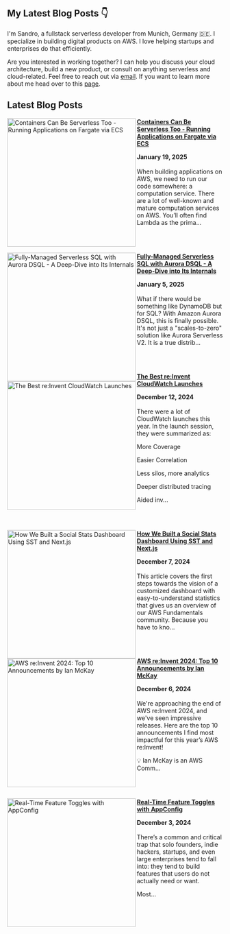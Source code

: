 ## My Latest Blog Posts 👇

 I'm Sandro, a fullstack serverless developer from Munich, Germany 🇩🇪. I specialize in building digital products on AWS. I love helping startups and enterprises do that efficiently.

 Are you interested in working together? I can help you discuss your cloud architecture, build a new product, or consult on anything serverless and cloud-related. Feel free to reach out via [email](mailto:alessandro.volpicella@gmail.com). If you want to learn more about me head over to this [page](https://sandrovolpicella.com).


## Latest Blog Posts


<!-- HASHNODE_BLOG:START -->
<p align="left"><a href="https://blog.awsfundamentals.com/apps-on-fargate-via-ecs" title="Containers Can Be Serverless Too - Running Applications on Fargate via ECS"><img src="https://cdn.hashnode.com/res/hashnode/image/upload/v1736268409243/14438f98-98aa-488b-b524-151ecef21d0b.png" alt="Containers Can Be Serverless Too - Running Applications on Fargate via ECS" width="300px" align="left" /></a><a href="https://blog.awsfundamentals.com/apps-on-fargate-via-ecs" title="Containers Can Be Serverless Too - Running Applications on Fargate via ECS"><strong>Containers Can Be Serverless Too - Running Applications on Fargate via ECS</strong></a><div><strong>January 19, 2025</strong></div><br/>When building applications on AWS, we need to run our code somewhere: a computation service. There are a lot of well-known and mature computation services on AWS. You’ll often find Lambda as the prima...</p><br/><br/>

<p align="left"><a href="https://blog.awsfundamentals.com/aurora-dsql-introduction" title="Fully-Managed Serverless SQL with Aurora DSQL - A Deep-Dive into Its Internals"><img src="https://cdn.hashnode.com/res/hashnode/image/upload/v1734602513477/cf762ea2-8ac8-4a93-8f65-548ae0f19b25.png" alt="Fully-Managed Serverless SQL with Aurora DSQL - A Deep-Dive into Its Internals" width="300px" align="left" /></a><a href="https://blog.awsfundamentals.com/aurora-dsql-introduction" title="Fully-Managed Serverless SQL with Aurora DSQL - A Deep-Dive into Its Internals"><strong>Fully-Managed Serverless SQL with Aurora DSQL - A Deep-Dive into Its Internals</strong></a><div><strong>January 5, 2025</strong></div><br/>What if there would be something like DynamoDB but for SQL?
With Amazon Aurora DSQL, this is finally possible. It's not just a "scales-to-zero" solution like Aurora Serverless V2. It is a true distrib...</p><br/><br/>

<p align="left"><a href="https://blog.awsfundamentals.com/the-best-reinvent-cloudwatch-launches" title="The Best re:Invent CloudWatch Launches"><img src="https://cdn.hashnode.com/res/hashnode/image/upload/v1733987106176/f48d088f-fb85-44d7-b3d8-70334979a116.png" alt="The Best re:Invent CloudWatch Launches" width="300px" align="left" /></a><a href="https://blog.awsfundamentals.com/the-best-reinvent-cloudwatch-launches" title="The Best re:Invent CloudWatch Launches"><strong>The Best re:Invent CloudWatch Launches</strong></a><div><strong>December 12, 2024</strong></div><br/>There were a lot of CloudWatch launches this year. In the launch session, they were summarized as:

More Coverage

Easier Correlation

Less silos, more analytics

Deeper distributed tracing

Aided inv...</p><br/><br/>

<p align="left"><a href="https://blog.awsfundamentals.com/social-stats-dashboard-sst-nextjs" title="How We Built a Social Stats Dashboard Using SST and Next.js"><img src="https://cdn.hashnode.com/res/hashnode/image/upload/v1733316931953/efab4a1d-4b26-4485-a5de-49037fc459a6.png" alt="How We Built a Social Stats Dashboard Using SST and Next.js" width="300px" align="left" /></a><a href="https://blog.awsfundamentals.com/social-stats-dashboard-sst-nextjs" title="How We Built a Social Stats Dashboard Using SST and Next.js"><strong>How We Built a Social Stats Dashboard Using SST and Next.js</strong></a><div><strong>December 7, 2024</strong></div><br/>This article covers the first steps towards the vision of a customized dashboard with easy-to-understand statistics that gives us an overview of our AWS Fundamentals community. Because you have to kno...</p><br/><br/>

<p align="left"><a href="https://blog.awsfundamentals.com/aws-reinvent-2024" title="AWS re:Invent 2024: Top 10 Announcements by Ian McKay"><img src="https://cdn.hashnode.com/res/hashnode/image/upload/v1733489465244/b01a8786-522f-4b6e-baa1-033823334147.png" alt="AWS re:Invent 2024: Top 10 Announcements by Ian McKay" width="300px" align="left" /></a><a href="https://blog.awsfundamentals.com/aws-reinvent-2024" title="AWS re:Invent 2024: Top 10 Announcements by Ian McKay"><strong>AWS re:Invent 2024: Top 10 Announcements by Ian McKay</strong></a><div><strong>December 6, 2024</strong></div><br/>We're approaching the end of AWS re:Invent 2024, and we've seen impressive releases. Here are the top 10 announcements I find most impactful for this year’s AWS re:Invent!

💡
Ian McKay is an AWS Comm...</p><br/><br/>

<p align="left"><a href="https://blog.awsfundamentals.com/feature-toggles-with-appconfig" title="Real-Time Feature Toggles with AppConfig"><img src="https://cdn.hashnode.com/res/hashnode/image/upload/v1733050261914/c999039b-011f-4d08-a9e5-a3e5ac33f282.png" alt="Real-Time Feature Toggles with AppConfig" width="300px" align="left" /></a><a href="https://blog.awsfundamentals.com/feature-toggles-with-appconfig" title="Real-Time Feature Toggles with AppConfig"><strong>Real-Time Feature Toggles with AppConfig</strong></a><div><strong>December 3, 2024</strong></div><br/>There’s a common and critical trap that solo founders, indie hackers, startups, and even large enterprises tend to fall into: they tend to build features that users do not actually need or want.

Most...</p><br/><br/>


<!-- HASHNODE_BLOG:END -->
